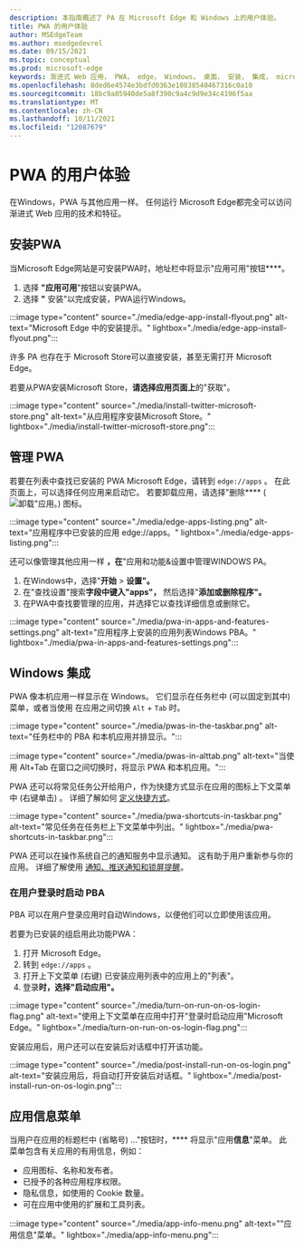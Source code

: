 ```yaml
---
description: 本指南概述了 PA 在 Microsoft Edge 和 Windows 上的用户体验。
title: PWA 的用户体验
author: MSEdgeTeam
ms.author: msedgedevrel
ms.date: 09/15/2021
ms.topic: conceptual
ms.prod: microsoft-edge
keywords: 渐进式 Web 应用， PWA， edge， Windows， 桌面， 安装， 集成， microsoft store， ux
ms.openlocfilehash: 8ded6e4574e3bdfd0363e10838540467316c0a10
ms.sourcegitcommit: 18bc9a85940de5a8f390c9a4c9d9e34c4196f5aa
ms.translationtype: MT
ms.contentlocale: zh-CN
ms.lasthandoff: 10/11/2021
ms.locfileid: "12087679"
---
```

# <a name="the-user-experience-of-pwas"></a>PWA 的用户体验

在Windows，PWA 与其他应用一样。  任何运行 Microsoft Edge都完全可以访问渐进式 Web 应用的技术和特征。


<!-- ====================================================================== -->
## <a name="installing-a-pwa"></a>安装PWA

当Microsoft Edge网站是可安装PWA时，地址栏中将显示"应用可用"按钮****。

1.  选择 **"应用可用**"按钮以安装PWA。
1.  选择 **"** 安装"以完成安装，PWA运行Windows。

:::image type="content" source="./media/edge-app-install-flyout.png" alt-text="Microsoft Edge 中的安装提示。" lightbox="./media/edge-app-install-flyout.png":::

许多 PA 也存在于 Microsoft Store可以直接安装，甚至无需打开 Microsoft Edge。

若要从PWA安装Microsoft Store，**请选择应用页面上**的"获取"。

:::image type="content" source="./media/install-twitter-microsoft-store.png" alt-text="从应用程序安装Microsoft Store。" lightbox="./media/install-twitter-microsoft-store.png":::


<!-- ====================================================================== -->
## <a name="managing-pwas"></a>管理 PWA

若要在列表中查找已安装的 PWA Microsoft Edge，请转到 `edge://apps` 。  在此页面上，可以选择任何应用来启动它。  若要卸载应用，请选择"删除**** (![ 卸载"应用。) ](./media/uninstall-app-button.png) 图标。

:::image type="content" source="./media/edge-apps-listing.png" alt-text="应用程序中已安装的应用 edge://apps。" lightbox="./media/edge-apps-listing.png":::

还可以像管理其他应用一样 **，在**"应用和功能&设置中管理WINDOWS PA。

1.  在Windows中，选择"**开始**  >  **设置"。**
1.  在"查找设置"搜索**字段中键入"apps"，** 然后选择"**添加或删除程序"。**
1.  在PWA中查找要管理的应用，并选择它以查找详细信息或删除它。

:::image type="content" source="./media/pwa-in-apps-and-features-settings.png" alt-text="应用程序上安装的应用列表Windows PBA。" lightbox="./media/pwa-in-apps-and-features-settings.png":::


<!-- ====================================================================== -->
## <a name="windows-integration"></a>Windows 集成

PWA 像本机应用一样显示在 Windows。 它们显示在任务栏中 (可以固定到其中) 菜单，或者当使用 在应用之间切换 `Alt` + `Tab` 时。

:::image type="content" source="./media/pwas-in-the-taskbar.png" alt-text="任务栏中的 PBA 和本机应用并排显示。":::

:::image type="content" source="./media/pwas-in-alttab.png" alt-text="当使用 Alt+Tab 在窗口之间切换时，将显示 PWA 和本机应用。":::

PWA 还可以将常见任务公开给用户，作为快捷方式显示在应用的图标上下文菜单中 (右键单击) 。 详细了解如何 [定义快捷方式](./how-to/shortcuts.md)。

:::image type="content" source="./media/pwa-shortcuts-in-taskbar.png" alt-text="常见任务在任务栏上下文菜单中列出。" lightbox="./media/pwa-shortcuts-in-taskbar.png":::

PWA 还可以在操作系统自己的通知服务中显示通知。 这有助于用户重新参与你的应用。 详细了解使用 [通知、推送通知和锁屏提醒](./how-to/notifications-badges.md)。

### <a name="starting-pwas-when-the-user-logs-in"></a>在用户登录时启动 PBA

PBA 可以在用户登录应用时自动Windows，以便他们可以立即使用该应用。

若要为已安装的组启用此功能PWA：

1.  打开 Microsoft Edge。
1.  转到 `edge://apps` 。
1.  打开上下文菜单 (右键) 已安装应用列表中的应用上的"列表"。
1.  登录**时，选择"启动应用"。**

:::image type="content" source="./media/turn-on-run-on-os-login-flag.png" alt-text="使用上下文菜单在应用中打开&quot;登录时启动应用&quot;Microsoft Edge。" lightbox="./media/turn-on-run-on-os-login-flag.png":::

安装应用后，用户还可以在安装后对话框中打开该功能。

:::image type="content" source="./media/post-install-run-on-os-login.png" alt-text="安装应用后，将自动打开安装后对话框。" lightbox="./media/post-install-run-on-os-login.png":::


<!-- ====================================================================== -->
## <a name="app-info-menu"></a>应用信息菜单

当用户在应用的标题栏中 (省略号) ..."按钮时，**** 将显示"应用**信息**"菜单。 此菜单包含有关应用的有用信息，例如：

*  应用图标、名称和发布者。
*  已授予的各种应用程序权限。
*  隐私信息，如使用的 Cookie 数量。
*  可在应用中使用的扩展和工具列表。

:::image type="content" source="./media/app-info-menu.png" alt-text="&quot;应用信息&quot;菜单。" lightbox="./media/app-info-menu.png":::
